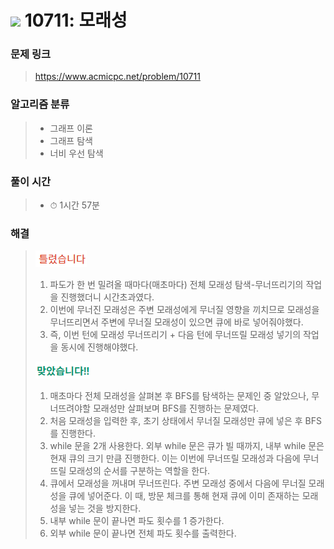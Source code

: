 # <img src="https://static.solved.ac/tier_small/13.svg" width=30> 10711: 모래성 

### 문제 링크
> https://www.acmicpc.net/problem/10711

### 알고리즘 분류
>- 그래프 이론
>- 그래프 탐색
>- 너비 우선 탐색

### 풀이 시간
>- ⏱ 1시간 57분

### 해결
> ![bad](../../../Img/bad.png)  
>1. 파도가 한 번 밀려올 때마다(매초마다) 전체 모래성 탐색-무너뜨리기의 작업을 진행했더니 시간초과였다.
>2. 이번에 무너진 모래성은 주변 모래성에게 무너질 영향을 끼치므로 모래성을 무너뜨리면서 주변에 무너질 모래성이 있으면 큐에 바로 넣어줘야했다.
>3. 즉, 이번 턴에 모래성 무너뜨리기 + 다음 턴에 무너뜨릴 모래성 넣기의 작업을 동시에 진행해야했다.
>
> ![good](../../../Img/good.png)
>1. 매초마다 전체 모래성을 살펴본 후 BFS를 탐색하는 문제인 중 알았으나, 무너뜨려야할 모래성만 살펴보며 BFS를 진행하는 문제였다.
>2. 처음 모래성을 입력한 후, 초기 상태에서 무너질 모래성만 큐에 넣은 후 BFS를 진행한다.
>3. while 문을 2개 사용한다. 외부 while 문은 큐가 빌 때까지, 내부 while 문은 현재 큐의 크기 만큼 진행한다. 이는 이번에 무너뜨릴 모래성과 다음에 무너뜨릴 모래성의 순서를 구분하는 역할을 한다.
>4. 큐에서 모래성을 꺼내며 무너뜨린다. 주변 모래성 중에서 다음에 무너질 모래성을 큐에 넣어준다. 이 때, 방문 체크를 통해 현재 큐에 이미 존재하는 모래성을 넣는 것을 방지한다.
>5. 내부 while 문이 끝나면 파도 횟수를 1 증가한다.
>6. 외부 while 문이 끝나면 전체 파도 횟수를 출력한다.

